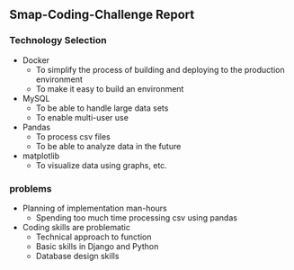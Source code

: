 ## Smap-Coding-Challenge Report

### Technology Selection

- Docker
  - To simplify the process of building and deploying to the production environment
  - To make it easy to build an environment
- MySQL
  - To be able to handle large data sets 
  - To enable multi-user use
- Pandas
  - To process csv files
  - To be able to analyze data in the future
- matplotlib 
  - To visualize data using graphs, etc.

### problems

- Planning of implementation man-hours
  - Spending too much time processing csv using pandas
- Coding skills are problematic
  - Technical approach to function
  - Basic skills in Django and Python
  - Database design skills